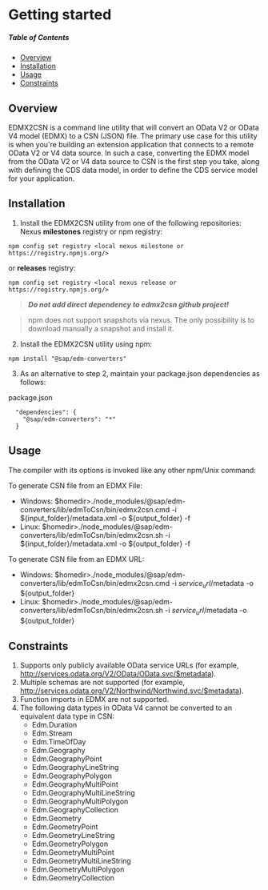 # Getting started

<!-- markdownlint-disable MD001 MD022 -->
##### Table of Contents
<!-- markdownlint-enable MD001 MD022 -->

- [Overview](#overview)
- [Installation](#installation)
- [Usage](#usage)
- [Constraints](#constraints)

## Overview
EDMX2CSN is a command line utility that will convert an OData V2 or OData V4 model (EDMX) to a CSN (JSON) file. The primary use case for this utility is when you're building an extension application that connects to a remote OData V2 or V4 data source.  In such a case, converting the EDMX model from the OData V2 or V4 data source to CSN is the first step you take, along with defining the CDS data model, in order to define the CDS service model for your application.

## Installation

1. Install the EDMX2CSN utility from one of the following repositories:
   Nexus **milestones** registry or npm registry:

  ```
  npm config set registry <local nexus milestone or https://registry.npmjs.org/>
  ```

  or **releases** registry:

  ```
  npm config set registry <local nexus release or https://registry.npmjs.org/>
  ```
  > ***Do not add direct dependency to edmx2csn github project!***

  >npm does not support snapshots via nexus. The only possibility is to download manually a snapshot and install it.

2. Install the EDMX2CSN utility using npm:

  ```
  npm install "@sap/edm-converters"
  ```

3. As an alternative to step 2, maintain your package.json dependencies as follows:

  package.json
  ```
    "dependencies": {
      "@sap/edm-converters": "*"
    }
  ```

## Usage

The compiler with its options is invoked like any other npm/Unix command:

To generate CSN file from an EDMX File:
  * Windows: $homedir>./node_modules/@sap/edm-converters/lib/edmToCsn/bin/edmx2csn.cmd -i ${input_folder}/metadata.xml -o ${output_folder} -f
  * Linux: $homedir>./node_modules/@sap/edm-converters/lib/edmToCsn/bin/edmx2csn.sh -i ${input_folder}/metadata.xml -o ${output_folder} -f

To generate CSN file from an EDMX URL:
  * Windows: $homedir>./node_modules/@sap/edm-converters/lib/edmToCsn/bin/edmx2csn.cmd -i ${service_url}/$metadata -o ${output_folder}
  * Linux:   $homedir>./node_modules/@sap/edm-converters/lib/edmToCsn/bin/edmx2csn.sh -i ${service_url}/$metadata -o ${output_folder}

## Constraints
  1. Supports only publicly available OData service URLs (for example, http://services.odata.org/V2/OData/OData.svc/$metadata).
  2. Multiple schemas are not supported (for example, http://services.odata.org/V2/Northwind/Northwind.svc/$metadata).
  3. Function imports in EDMX are not supported.
  4. The following data types in OData V4 cannot be converted to an equivalent data type in CSN:
      * Edm.Duration
      * Edm.Stream
      * Edm.TimeOfDay
      * Edm.Geography
      * Edm.GeographyPoint
      * Edm.GeographyLineString
      * Edm.GeographyPolygon
      * Edm.GeographyMultiPoint
      * Edm.GeographyMultiLineString
      * Edm.GeographyMultiPolygon
      * Edm.GeographyCollection
      * Edm.Geometry
      * Edm.GeometryPoint
      * Edm.GeometryLineString
      * Edm.GeometryPolygon
      * Edm.GeometryMultiPoint
      * Edm.GeometryMultiLineString
      * Edm.GeometryMultiPolygon
      * Edm.GeometryCollection